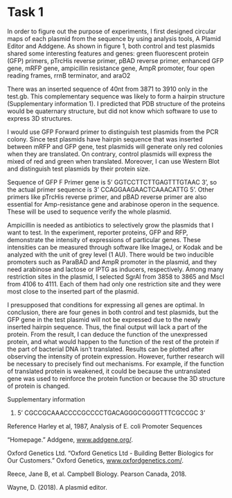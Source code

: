 # Task 1

In order to figure out the purpose of experiments, I first designed circular maps of each plasmid from the sequence by using analysis tools, A Plamid Editor and Addgene. As shown in figure 1, both control and test plasmids shared some interesting features and genes: green fluorescent protein (GFP) primers, pTrcHis reverse primer, pBAD reverse primer, enhanced GFP gene, mRFP gene, ampicillin resistance gene, AmpR promoter, four open reading frames, rrnB terminator, and araO2

There was an inserted sequence of 40nt from 3871 to 3910 only in the test.gb. This complementary sequence was likely to form a hairpin structure (Supplementary information 1). I predicted that PDB structure of the proteins would be quaternary structure, but did not know which software to use to express 3D structures.

I would use GFP Forward primer to distinguish test plasmids from the PCR colony. Since test plasmids have hairpin sequence that was inserted between mRFP and GFP gene, test plasmids will generate only red colonies when they are translated. On contrary, control plasmids will express the mixed of red and green when translated. Moreover, I can use Western Blot and distinguish test plasmids by their protein size.
  
Sequence of GFP F Primer gene is 5’ GGTCCTTCTTGAGTTTGTAAC 3’, so the actual primer sequence is 3’ CCAGGAAGAACTCAAACATTG 5’. Other primers like pTrcHis reverse primer, and pBAD reverse primer are also essential for Amp-resistance gene and arabinose operon in the sequence. These will be used to sequence verify the whole plasmid.

Ampicillin is needed as antibiotics to selectively grow the plasmids that I want to test. In the experiment, reporter proteins, GFP and RFP, demonstrate the intensity of expressions of particular genes. These intensities can be measured through software like ImageJ, or Kodak and be analyzed with the unit of grey level (1 AU). There would be two inducible promoters such as ParaBAD and AmpR promoter in the plasmid, and they need arabinose and lactose or IPTG as inducers, respectively. Among many restriction sites in the plasmid, I selected SgrAI from 3858 to 3865 and MscI from 4106 to 4111. Each of them had only one restriction site and they were most close to the inserted part of the plasmid.

I presupposed that conditions for expressing all genes are optimal. In conclusion, there are four genes in both control and test plasmids, but the GFP gene in the test plasmid will not be expressed due to the newly inserted hairpin sequence. Thus, the final output will lack a part of the protein. From the result, I can deduce the function of the unexpressed protein, and what would happen to the function of the rest of the protein if the part of bacterial DNA isn’t translated. Results can be plotted after observing the intensity of protein expression. However, further research will be necessary to precisely find out mechanisms. For example, if the function of translated protein is weakened, it could be because the untranslated gene was used to reinforce the protein function or because the 3D structure of protein is changed.

Supplementary information
1) 5’ CGCCGCAAACCCCGCCCCTGACAGGGCGGGGTTTCGCCGC 3’

Reference
Harley et al, 1987, Analysis of E. coli Promoter Sequences

“Homepage.” Addgene, www.addgene.org/.

Oxford Genetics Ltd. “Oxford Genetics Ltd - Building Better Biologics for Our Customers.” Oxford Genetics, www.oxfordgenetics.com/.

Reece, Jane B, et al. Campbell Biology. Pearson Canada, 2018.

Wayne, D. (2018). A plasmid editor.
